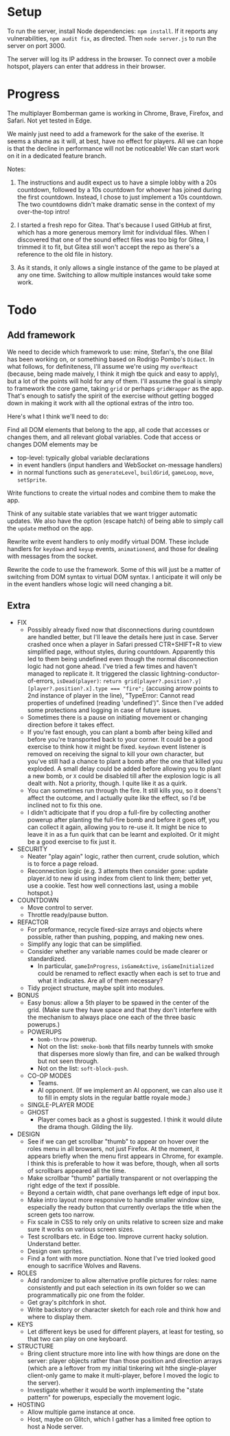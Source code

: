 # Setup

To run the server, install Node dependencies: `npm install`. If it reports any vulnerabilities, `npm audit fix`, as directed. Then `node server.js` to run the server on port 3000.

The server will log its IP address in the browser. To connect over a mobile hotspot, players can enter that address in their browser.

# Progress

The multiplayer Bomberman game is working in Chrome, Brave, Firefox, and Safari. Not yet tested in Edge.

We mainly just need to add a framework for the sake of the exerise. It seems a shame as it will, at best, have no effect for players. All we can hope is that the decline in performance will not be noticeable! We can start work on it in a dedicated feature branch.

Notes:

1. The instructions and audit expect us to have a simple lobby with a 20s countdown, followed by a 10s countdown for whoever has joined during the first countdown. Instead, I chose to just implement a 10s countdown. The two countdowns didn't make dramatic sense in the context of my over-the-top intro!

2. I started a fresh repo for Gitea. That's because I used GitHub at first, which has a more generous memory limit for individual files. When I discovered that one of the sound effect files was too big for Gitea, I trimmed it to fit, but Gitea still won't accept the repo as there's a reference to the old file in history.

3. As it stands, it only allows a single instance of the game to be played at any one time. Switching to allow multiple instances would take some work.

# Todo

## Add framework

We need to decide which framework to use: mine, Stefan's, the one Bilal has been working on, or something based on Rodrigo Pombo's `Didact`. In what follows, for definiteness, I'll assume we're using my `overReact` (because, being made maively, I think it migh tbe quick and easy to apply), but a lot of the points will hold for any of them. I'll assume the goal is simply to framework the core game, taking `grid` or perhaps `gridWrapper` as the app. That's enough to satisfy the spirit of the exercise without getting bogged down in making it work with all the optional extras of the intro too.

Here's what I think we'll need to do:

Find all DOM elements that belong to the app, all code that accesses or changes them, and all relevant global variables. Code that access or changes DOM elements may be

- top-level: typically global variable declarations
- in event handlers (input handlers and WebSocket on-message handlers)
- in normal functions such as `generateLevel`, `buildGrid`, `gameLoop`, `move`, `setSprite`.

Write functions to create the virtual nodes and combine them to make the app.

Think of any suitable state variables that we want trigger automatic updates. We also have the option (escape hatch) of being able to simply call the `update` method on the app.

Rewrite write event handlers to only modify virtual DOM. These include handlers for `keydown` and `keyup` events, `animationend`, and those for dealing with messages from the socket.

Rewrite the code to use the framework. Some of this will just be a matter of switching from DOM syntax to virtual DOM syntax. I anticipate it will only be in the event handlers whose logic will need changing a bit.

## Extra

- FIX
  - Possibly already fixed now that disconnections during countdown are handled better, but I'll leave the details here just in case. Server crashed once when a player in Safari pressed CTR+SHIFT+R to view simplified page, without styles, during countdown. Apparently this led to them being undefined even though the normal disconnection logic had not gone ahead. I've tried a few times and haven't managed to replicate it. It triggered the classic lightning-conductor-of-errors, `isDead(player)`: `return grid[player?.position?.y][player?.position?.x].type === "fire";` (accusing arrow points to 2nd instance of player in the line), "TypeError: Cannot read properties of undefined (reading 'undefined')". Since then I've added some protections and logging in case of future issues.
  - Sometimes there is a pause on initiating movement or changing direction before it takes effect.
  - If you're fast enough, you can plant a bomb after being killed and before you're transported back to your corner. It could be a good exercise to think how it might be fixed. `keydown` event listener is removed on receiving the signal to kill your own character, but you've still had a chance to plant a bomb after the one that killed you exploded. A small delay could be added before allowing you to plant a new bomb, or `X` could be disabled till after the explosion logic is all dealt with. Not a priority, though. I quite like it as a quirk.
  - You can sometimes run through the fire. It still kills you, so it doens't affect the outcome, and I actually quite like the effect, so I'd be inclined not to fix this one.
  - I didn't adticipate that if you drop a full-fire by collecting another powerup after planting the full-fire bomb and before it goes off, you can collect it again, allowing you to re-use it. It might be nice to leave it in as a fun quirk that can be learnt and exploited. Or it might be a good exercise to fix just it.
- SECURITY
  - Neater "play again" logic, rather then current, crude solution, which is to force a page reload.
  - Reconnection logic (e.g. 3 attempts then consider gone: update player.id to new id using index from client to link them; better yet, use a cookie. Test how well connections last, using a mobile hotspot.)
- COUNTDOWN
  - Move control to server.
  - Throttle ready/pause button.
- REFACTOR
  - For preformance, recycle fixed-size arrays and objects where possible, rather than pushing, popping, and making new ones.
  - Simplify any logic that can be simplified.
  - Consider whether any variable names could be made clearer or standardized.
    - In particular, `gameInProgress`, `isGameActive`, `isGameInitialized` could be renamed to reflect exactly when each is set to true and what it indicates. Are all of them necessary?
  - Tidy project structure, maybe split into modules.
- BONUS
  - Easy bonus: allow a 5th player to be spawed in the center of the grid. (Make sure they have space and that they don't interfere with the mechanism to always place one each of the three basic powerups.)
  - POWERUPS
    - `bomb-throw` powerup.
    - Not on the list: `smoke-bomb` that fills nearby tunnels with smoke that disperses more slowly than fire, and can be walked through but not seen through.
    - Not on the list: `soft-block-push`.
  - CO-OP MODES
    - Teams.
    - AI opponent. (If we implement an AI opponent, we can also use it to fill in empty slots in the regular battle royale mode.)
  - SINGLE-PLAYER MODE
  - GHOST
    - Player comes back as a ghost is suggested. I think it would dilute the drama though. Gilding the lily.
- DESIGN
  - See if we can get scrollbar "thumb" to appear on hover over the roles menu in all browsers, not just Firefox. At the moment, it appears briefly when the menu first appears in Chrome, for example. I think this is preferable to how it was before, though, when all sorts of scrollbars appeared all the time.
  - Make scrollbar "thumb" partially transparent or not overlapping the right edge of the text if possible.
  - Beyond a certain width, chat pane overhangs left edge of input box.
  - Make intro layout more responsive to handle smaller window size, especially the ready button that currently overlaps the title when the screen gets too narrow.
  - Fix scale in CSS to rely only on units relative to screen size and make sure it works on various screen sizes.
  - Test scrollbars etc. in Edge too. Improve current hacky solution. Understand better.
  - Design own sprites.
  - Find a font with more punctiation. None that I've tried looked good enough to sacrifice Wolves and Ravens.
- ROLES
  - Add randomizer to allow alternative profile pictures for roles: name consistently and put each selection in its own folder so we can programmatically pic one from the folder.
  - Get gray's pitchfork in shot.
  - Write backstory or character sketch for each role and think how and where to display them.
- KEYS
  - Let different keys be used for different players, at least for testing, so that two can play on one keyboard.
- STRUCTURE
  - Bring client structure more into line with how things are done on the server: player objects rather than those position and direction arrays (which are a leftover from my initial tinkering wit hthe single-player client-only game to make it multi-player, before I moved the logic to the server).
  - Investigate whether it would be worth implementing the "state pattern" for powerups, especially the movement logic.
- HOSTING
  - Allow multiple game instance at once.
  - Host, maybe on Glitch, which I gather has a limited free option to host a Node server.
